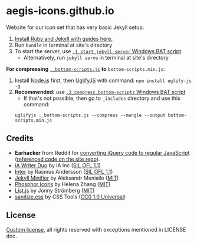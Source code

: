 # aegis-icons.github.io

Website for our icon set that has very basic Jekyll setup.

1. [Install Ruby and Jekyll with guides here.](https://jekyllrb.com/docs/installation/#guides)
2. Run `bundle` in terminal at site's directory
3. To start the server, use [`.1_start_jekyll_server` Windows BAT script](https://github.com/aegis-icons/aegis-icons.github.io/blob/main/.1_start_jekyll_server.bat).
   - Alternatively, run `jekyll serve` in terminal at site's directory 

**For compressing** [`._bottom-scripts.js`](https://github.com/aegis-icons/aegis-icons.github.io/blob/main/_includes/._bottom-scripts.js) **to** `bottom-scripts.min.js`:
1. Install [Node.js](https://nodejs.org/en/download/) first, then [UglifyJS](https://github.com/mishoo/UglifyJS) with command: `npm install uglify-js -g`
3. **Recommended:** use [`.2_compress_bottom-scripts` Windows BAT script](https://github.com/aegis-icons/aegis-icons.github.io/blob/main/.2_compress_bottom-scripts.bat)
   - If that's not possible, then go to `_includes` directory and use this command:
   ```
   uglifyjs ._bottom-scripts.js --compress --mangle --output bottom-scripts.min.js
   ```

## Credits

- **Earhacker** from Reddit for [converting jQuery code to regular JavaScript](https://old.reddit.com/r/CodingHelp/comments/oz5cov/can_somebody_help_me_get_this_converted_from/h7y9cua/) ([referenced code on the site repo](https://github.com/aegis-icons/aegis-icons.github.io/blob/0fd7502a865f5ea7c94f6e77ff01d9da4c085e64/index.html#L210+L232)).
- [iA Writer Duo](https://github.com/iaolo/iA-Fonts/tree/master/iA%20Writer%20Duo) by iA Inc ([SIL OFL 1.1](https://github.com/iaolo/iA-Fonts/blob/master/iA%20Writer%20Duo/LICENSE.md))
- [Inter](https://rsms.me/inter/) by Rasmus Andersson ([SIL OFL 1.1](https://github.com/rsms/inter/blob/master/LICENSE.txt))
- [Jekyll Minifier](https://github.com/Mendeo/jekyll-minifier) by Aleksandr Meniailo ([MIT](https://github.com/Mendeo/jekyll-minifier/blob/main/LICENSE))
- [Phosphor Icons](https://phosphoricons.com/) by Helena Zhang ([MIT](https://github.com/phosphor-icons/phosphor-icons/blob/master/LICENSE))
- [List.js](https://listjs.com/) by Jonny Strömberg ([MIT](https://github.com/javve/list.js/blob/master/LICENSE))
- [sanitize.css](https://github.com/csstools/sanitize.css) by CSS Tools ([CC0 1.0 Universal](https://github.com/csstools/sanitize.css/blob/main/LICENSE.md))

## License

[Custom license](LICENSE.md), all rights reserved with exceptions mentioned in LICENSE doc.